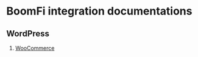 # BoomFi integration documentations

## WordPress

1. [WooCommerce](wordpress/boomfi-crypto-payments)